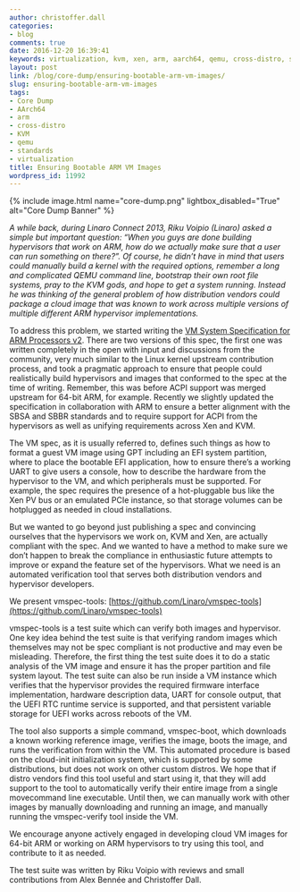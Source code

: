 ```yaml
---
author: christoffer.dall
categories:
- blog
comments: true
date: 2016-12-20 16:39:41
keywords: virtualization, kvm, xen, arm, aarch64, qemu, cross-distro, standards
layout: post
link: /blog/core-dump/ensuring-bootable-arm-vm-images/
slug: ensuring-bootable-arm-vm-images
tags:
- Core Dump
- AArch64
- arm
- cross-distro
- KVM
- qemu
- standards
- virtualization
title: Ensuring Bootable ARM VM Images
wordpress_id: 11992
---
```


{% include image.html name="core-dump.png" lightbox_disabled="True" alt="Core Dump Banner" %}

_A while back, during Linaro Connect 2013, Riku Voipio (Linaro) asked a simple but important question: “When you guys are done building hypervisors that work on ARM, how do we actually make sure that a user can run something on there?”. Of course, he didn’t have in mind that users could manually build a kernel with the required options, remember a long and complicated QEMU command line, bootstrap their own root file systems, pray to the KVM gods, and hope to get a system running. Instead he was thinking of the general problem of how distribution vendors could package a cloud image that was known to work across multiple versions of multiple different ARM hypervisor implementations._

To address this problem, we started writing the [VM System Specification for ARM Processors v2](/assets/downloads/VMSystemSpecificationForARM-v2.0.pdf). There are two versions of this spec, the first one was written completely in the open with input and discussions from the community, very much similar to the Linux kernel upstream contribution process, and took a pragmatic approach to ensure that people could realistically build hypervisors and images that conformed to the spec at the time of writing. Remember, this was before ACPI support was merged upstream for 64-bit ARM, for example. Recently we slightly updated the specification in collaboration with ARM to ensure a better alignment with the SBSA and SBBR standards and to require support for ACPI from the hypervisors as well as unifying requirements across Xen and KVM.

The VM spec, as it is usually referred to, defines such things as how to format a guest VM image using GPT including an EFI system partition, where to place the bootable EFI application, how to ensure there’s a working UART to give users a console, how to describe the hardware from the hypervisor to the VM, and which peripherals must be supported. For example, the spec requires the presence of a hot-pluggable bus like the Xen PV bus or an emulated PCIe instance, so that storage volumes can be hotplugged as needed in cloud installations.

But we wanted to go beyond just publishing a spec and convincing ourselves that the hypervisors we work on, KVM and Xen, are actually compliant with the spec. And we wanted to have a method to make sure we don’t happen to break the compliance in enthusiastic future attempts to improve or expand the feature set of the hypervisors. What we need is an automated verification tool that serves both distribution vendors and hypervisor developers.

We present vmspec-tools: [https://github.com/Linaro/vmspec-tools](https://github.com/Linaro/vmspec-tools)

vmspec-tools is a test suite which can verify both images and hypervisor. One key idea behind the test suite is that verifying random images which themselves may not be spec compliant is not productive and may even be misleading. Therefore, the first thing the test suite does it to do a static analysis of the VM image and ensure it has the proper partition and file system layout. The test suite can also be run inside a VM instance which verifies that the hypervisor provides the required firmware interface implementation, hardware description data, UART for console output, that the UEFI RTC runtime service is supported, and that persistent variable storage for UEFI works across reboots of the VM.

The tool also supports a simple command, vmspec-boot, which downloads a known working reference image, verifies the image, boots the image, and runs the verification from within the VM. This automated procedure is based on the cloud-init initialization system, which is supported by some distributions, but does not work on other custom distros. We hope that if distro vendors find this tool useful and start using it, that they will add support to the tool to automatically verify their entire image from a single movecommand line executable. Until then, we can manually work with other images by manually downloading and running an image, and manually running the vmspec-verify tool inside the VM.

We encourage anyone actively engaged in developing cloud VM images for 64-bit ARM or working on ARM hypervisors to try using this tool, and contribute to it as needed.

The test suite was written by Riku Voipio with reviews and small contributions from Alex Bennée and Christoffer Dall.